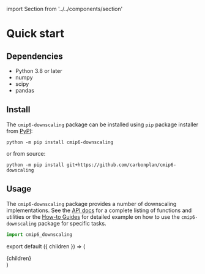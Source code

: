 import Section from '../../components/section'

# Quick start

## Dependencies

- Python 3.8 or later
- numpy
- scipy
- pandas

## Install

The `cmip6-downscaling` package can be installed using `pip` package installer from [PyPI](https://pypi.org/project/cmip6-downscaling/):

```
python -m pip install cmip6-downscaling
```

or from source:

```
python -m pip install git+https://github.com/carbonplan/cmip6-dowscaling
```

## Usage

The `cmip6-downscaling` package provides a number of downscaling implementations. See the [API docs](/api) for a complete listing of functions and utilities or the [How-to Guides](/how-to-guide) for detailed example on how to use the `cmip6-downscaling` package for specific tasks.

```python
import cmip6_downscaling
```

export default ({ children }) => (

  <Section name='Quick Start'>{children}</Section>
)
